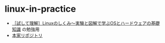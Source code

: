 # linux-in-practice
* [［試して理解］Linuxのしくみ～実験と図解で学ぶOSとハードウェアの基礎知識](http://gihyo.jp/book/2018/978-4-7741-9607-7) の勉強用
* [本家リポジトリ](https://github.com/satoru-takeuchi/linux-in-practice)
